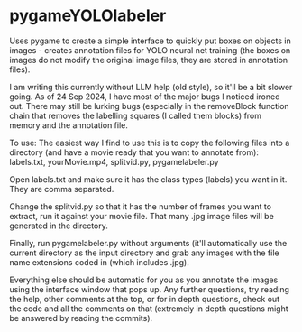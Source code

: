 # pygameYOLOlabeler
Uses pygame to create a simple interface to quickly put boxes on objects in images - creates annotation files for YOLO neural net training (the boxes on images do not modify the original image files, they are stored in annotation files).

I am writing this currently without LLM help (old style), so it'll be a bit slower going.  As of 24 Sep 2024, I have most of the major bugs I noticed ironed out.  There may still be lurking bugs (especially in the removeBlock function chain that removes the labelling squares (I called them blocks) from memory and the annotation file.

To use:
The easiest way I find to use this is to copy the following files into a directory (and have a movie ready that you want to annotate from):
labels.txt, yourMovie.mp4, splitvid.py, pygamelabeler.py

Open labels.txt and make sure it has the class types (labels) you want in it.  They are comma separated.

Change the splitvid.py so that it has the number of frames you want to extract, run it against your movie file.  That many .jpg image files will be generated in the directory.

Finally, run pygamelabeler.py without arguments (it'll automatically use the current directory as the input directory and grab any images with the file name extensions coded in (which includes .jpg).

Everything else should be automatic for you as you annotate the images using the interface window that pops up.  Any further questions, try reading the help, other comments at the top, or for in depth questions, check out the code and all the comments on that (extremely in depth questions might be answered by reading the commits).
